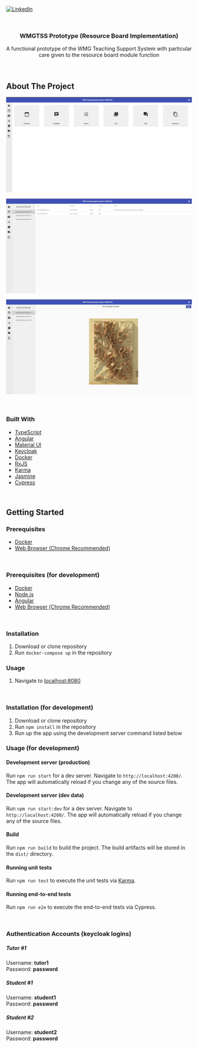<div id="top"></div>

<!-- PROJECT SHIELDS -->
[![LinkedIn][linkedin-shield]][linkedin-url]



<!-- PROJECT LOGO -->
<br />
<div align="center">

<h3 align="center">WMGTSS Prototype (Resource Board Implementation)</h3>

  <p align="center">
    A functional prototype of the WMG Teaching Support System with particular care given to the resource board module function
    <br />
    <br />
    <br />
  </p>
</div>



<!-- ABOUT THE PROJECT -->
## About The Project
![Module Functions Page][module-functions-page-screenshot]

![Resource Page][resource-board-screenshot]

![Resource Display][resource-display-screenshot]

<br />

### Built With
* [TypeScript](https://www.typescriptlang.org/)
* [Angular](https://angular.io/)
* [Material UI](https://material.angular.io/)
* [Keycloak](https://www.keycloak.org/)
* [Docker](https://www.docker.com/)
* [RxJS](https://rxjs.dev/)
* [Karma](https://karma-runner.github.io/latest/index.html)
* [Jasmine](https://jasmine.github.io/)
* [Cypress](https://www.cypress.io/)

<br />

<!-- GETTING STARTED -->
## Getting Started


### Prerequisites
* [Docker](https://www.docker.com/)
* [Web Browser (Chrome Recommended)](https://www.google.com/intl/en_uk/chrome/)

<br />

### Prerequisites (for development)
* [Docker](https://www.docker.com/)
* [Node.js](https://nodejs.org/en/)
* [Angular](https://angular.io/)
* [Web Browser (Chrome Recommended)](https://www.google.com/intl/en_uk/chrome/)

<br />

### Installation
1. Download or clone repository
2. Run `docker-compose up` in the repository


### Usage
1. Navigate to [localhost:8080](localhost:8080)

<br />

### Installation (for development)
1. Download or clone repository
2. Run `npm install` in the repository
3. Run up the app using the development server command listed below


### Usage (for development)

#### Development server (production)
Run `npm run start` for a dev server. Navigate to `http://localhost:4200/`. The app will automatically reload if you change any of the source files.

#### Development server (dev data)
Run `npm run start:dev` for a dev server. Navigate to `http://localhost:4200/`. The app will automatically reload if you change any of the source files.

#### Build
Run `npm run build` to build the project. The build artifacts will be stored in the `dist/` directory.

#### Running unit tests
Run `npm run test` to execute the unit tests via [Karma](https://karma-runner.github.io).

#### Running end-to-end tests
Run `npm run e2e` to execute the end-to-end tests via Cypress.


<br />

### Authentication Accounts (keycloak logins)
##### Tutor #1
Username: **tutor1**<br />
Password: **password**

##### Student #1
Username: **student1**<br />
Password: **password**

##### Student #2
Username: **student2**<br />
Password: **password**


<!-- MARKDOWN LINKS & IMAGES -->
[linkedin-shield]: https://img.shields.io/badge/-LinkedIn-black.svg?style=for-the-badge&logo=linkedin&colorB=555
[linkedin-url]: https://linkedin.com/in/curtismartin3
[module-functions-page-screenshot]: images/website/module-functions-page.png
[resource-board-screenshot]: images/website/resource-board.png
[resource-display-screenshot]: images/website/resource-display.png
